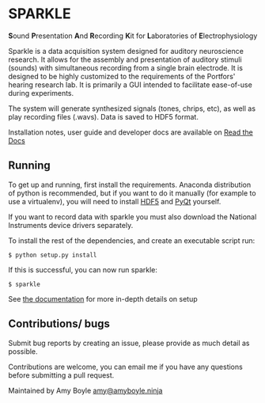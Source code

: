 SPARKLE 
========================================================================================================
**S**ound **P**resentation **A**nd **R**ecording **K**it for **L**aboratories of **E**lectrophysiology 

Sparkle is a data acquisition system designed for auditory neuroscience research. It allows for the assembly and presentation of auditory stimuli (sounds) with simultaneous recording from a single brain electrode. It is designed to be highly customized to the requirements of the Portfors' hearing research lab. It is primarily a GUI intended to facilitate ease-of-use during experiments.

The system will generate synthesized signals (tones, chrips, etc), as well as play recording files (.wavs). Data is saved to HDF5 format.

Installation notes, user guide and developer docs are available on [Read the Docs](http://sparkle.readthedocs.org/en/latest/index.html)

Running
-------

To get up and running, first install the requirements. Anaconda distribution of python is recommended, but if you want to do it manually (for example to use a virtualenv), you will need to install [HDF5][hdf5] and [PyQt][pyqt] yourself.

If you want to record data with sparkle you must also download the National Instruments device drivers separately.

To install the rest of the dependencies, and create an executable script run:

    $ python setup.py install

If this is successful, you can now run sparkle:

    $ sparkle

See [the documentation][setupdoc] for more in-depth details on setup

[pyqt]: http://www.riverbankcomputing.com/software/pyqt/download
[hdf5]: http://www.hdfgroup.org/downloads
[setupdoc]: http://sparkle.readthedocs.org/en/latest/setup.html

Contributions/ bugs
-------------------

Submit bug reports by creating an issue, please provide as much detail as possible.

Contributions are welcome, you can email me if you have any questions before submitting a pull request.

Maintained by Amy Boyle amy@amyboyle.ninja